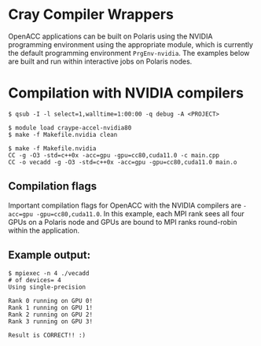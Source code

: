 # Cray Compiler Wrappers
OpenACC applications can be built on Polaris using the NVIDIA programming environment using the appropriate module, which is currently the default programming environment `PrgEnv-nvidia`. The examples below are built and run within interactive jobs on Polaris nodes.

# Compilation with NVIDIA compilers
```
$ qsub -I -l select=1,walltime=1:00:00 -q debug -A <PROJECT>

$ module load craype-accel-nvidia80
$ make -f Makefile.nvidia clean

$ make -f Makefile.nvidia
CC -g -O3 -std=c++0x -acc=gpu -gpu=cc80,cuda11.0 -c main.cpp
CC -o vecadd -g -O3 -std=c++0x -acc=gpu -gpu=cc80,cuda11.0 main.o
```
## Compilation flags
Important compilation flags for OpenACC with the NVIDIA compilers are `-acc=gpu -gpu=cc80,cuda11.0`. In this example, each MPI rank sees all four GPUs on a Polaris node and GPUs are bound to MPI ranks round-robin within the application.

## Example output:
```
$ mpiexec -n 4 ./vecadd
# of devices= 4
Using single-precision

Rank 0 running on GPU 0!
Rank 1 running on GPU 1!
Rank 2 running on GPU 2!
Rank 3 running on GPU 3!

Result is CORRECT!! :)
```

